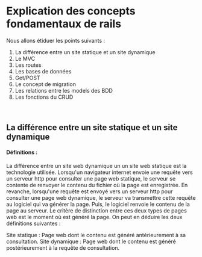 # Explication des concepts fondamentaux de rails

Nous allons étiduer les points suivants :
1. La différence entre un site statique et un site dynamique
1. Le MVC
1. Les routes
1. Les bases de données
1. Get/POST
1. Le concept de migration
1. Les relations entre les models des BDD
1. Les fonctions du CRUD

<br />

## La différence entre un site statique et un site dynamique

#### Définitions :



La différence entre un site web dynamique un un site web statique est la technologie utilisée. Lorsqu'un navigateur internet envoie une requête vers un serveur http pour consulter une page web statique, le serveur se contente de renvoyer le contenu du fichier où la page est enregistrée. En revanche, lorsqu'une requête est envoyé vers un serveur http pour consulter une page web dynamique, le serveur va transmettre cette requête au logiciel qui va générer la page. Puis, le logiciel renvoie le contenu de la page au serveur. Le critère de distinction entre ces deux types de pages web est le moment où est généré la page. On peut en déduire les deux définitions suivantes :

Site statique : Page web dont le contenu est généré antérieurement à sa consultation.
Site dynamique : Page web dont le contenu est généré postérieurement à la requête de consultation.
